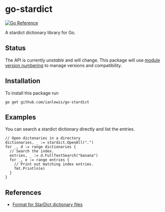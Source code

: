 # go-stardict

[![Go Reference](https://pkg.go.dev/badge/github.com/ianlewis/go-stardict.svg)](https://pkg.go.dev/github.com/ianlewis/go-stardict)

A stardict dictionary library for Go.

## Status

The API is currently *unstable* and will change. This package will use [module
version numbering](https://golang.org/doc/modules/version-numbers) to manage
versions and compatibility.

## Installation

To install this package run

`go get github.com/ianlewis/go-stardict`

## Examples

You can search a stardict dictionary directly and list the entries.

```golang
// Open dictonaries in a directory
dictionaries, _ := stardict.OpenAll(".")
for _, d := range dictionaries {
  // Search the index.
  entries, _ := d.FullTextSearch("banana")
  for _, e := range entries {
    // Print out matching index entries.
    fmt.Println(e)
  }
}
```

## References

- [Format for StarDict dictionary files](https://github.com/huzheng001/stardict-3/blob/master/dict/doc/StarDictFileFormat)
